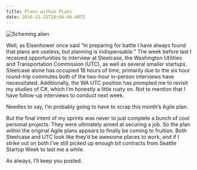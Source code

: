 ```yaml
---
title: Plans within Plans
date: 2016-11-21T20:04:40.407Z
---
```

![Scheming alien](/img/blog/plans.jpg)

 Well, as Eisenhower once said “In preparing for battle I have always found that plans are useless, but planning is indispensable.”  The week before last I received opportunities to interview at Steelcase, the Washington Utilities and Transportation Commission (UTC), as well as several smaller startups.  Steelcase alone has occupied 16 hours of time, primarily due to the six hour round-trip commutes both of the two-hour in-person interviews have necessitated. Additionally, the WA UTC position has prompted me to revisit my studies of C#, which I’m honestly a little rusty on. Not to mention that I have follow-up interviews to conduct next week.

Needles to say, I’m probably going to have to scrap this month’s Agile plan.

But the final intent of my sprints was never to just complete a bunch of cool personal projects.  They were ultimately aimed at securing a job.  So the plan within the original Agile plans appears to finally be coming to fruition.  Both Steelcase and UTC look like they’d be awesome places to work, and if I strike out on both I’ve still picked up enough bit contracts from Seattle Startup Week to last me a while.  

As always, I’ll keep you posted.
